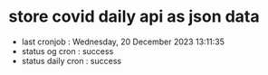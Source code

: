 # store covid daily api as json data

- last cronjob : Wednesday, 20 December 2023 13:11:35
- status og cron : success
- status daily cron : success
      
      